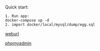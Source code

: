 Quick start:
```
1. Run app: 
docker-compose up -d
2. import docker/local/mysql/dump/egg.sql
```

[weburl](http://localhost:8099/?id=1&catalog_id=1)

[phpmyadmin](http://localhost:8088/db_export.php?db=egg)
